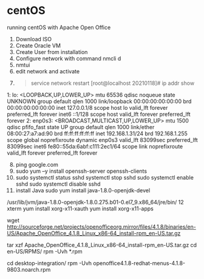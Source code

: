# centOS
running centOS with Apache Open Office
1.  Download ISO
2.  Create Oracle VM
3.  Create User from installation
4.  Configure network with command nmcli d
5.  nmtui
6.  edit network and activate
7.  >service network restart
[root@localhost 20210118]# ip addr show

1: lo: <LOOPBACK,UP,LOWER_UP> mtu 65536 qdisc noqueue state UNKNOWN group default qlen 1000
    link/loopback 00:00:00:00:00:00 brd 00:00:00:00:00:00
    inet 127.0.0.1/8 scope host lo
       valid_lft forever preferred_lft forever
    inet6 ::1/128 scope host
       valid_lft forever preferred_lft forever
2: enp0s3: <BROADCAST,MULTICAST,UP,LOWER_UP> mtu 1500 qdisc pfifo_fast state UP group default qlen 1000
    link/ether 08:00:27:a7:ad:90 brd ff:ff:ff:ff:ff:ff
    inet 192.168.1.31/24 brd 192.168.1.255 scope global noprefixroute dynamic enp0s3
       valid_lft 83099sec preferred_lft 83099sec
    inet6 fe80::55da:6abf:c111:2ec1/64 scope link noprefixroute
       valid_lft forever preferred_lft forever

8.  ping google.com
9.  sudo yum –y install openssh-server openssh-clients
10.  sudo systemctl status sshd
systemctl stop sshd
sudo systemctl enable sshd
sudo systemctl disable sshd
11. install Java
sudo yum install java-1.8.0-openjdk-devel

/usr/lib/jvm/java-1.8.0-openjdk-1.8.0.275.b01-0.el7_9.x86_64/jre/bin/
12 xterm
yum install xorg-x11-xauth
yum install xorg-x11-apps

wget http://sourceforge.net/projects/openofficeorg.mirror/files/4.1.8/binaries/en-US/Apache_OpenOffice_4.1.8_Linux_x86-64_install-rpm_en-US.tar.gz

tar xzf Apache_OpenOffice_4.1.8_Linux_x86-64_install-rpm_en-US.tar.gz
cd en-US/RPMS/
rpm -Uvh *.rpm

cd desktop-integration/
rpm -Uvh openoffice4.1.8-redhat-menus-4.1.8-9803.noarch.rpm
